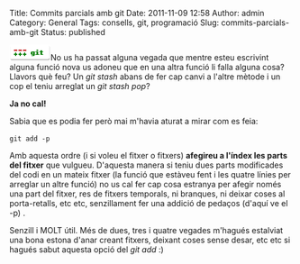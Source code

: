 Title: Commits parcials amb git
Date: 2011-11-09 12:58
Author: admin
Category: General
Tags: consells, git, programació
Slug: commits-parcials-amb-git
Status: published

[<img src="./wp-content/uploads/2009/03/git-logo.png" title="git-logo" class="size-full wp-image-540 alignright" width="73" height="28" />](./wp-content/uploads/2009/03/git-logo.png)No us ha passat alguna vegada que mentre esteu escrivint alguna funció nova us adoneu que en una altra funció li falla alguna cosa? Llavors què feu? Un *git stash* abans de fer cap canvi a l'altre mètode i un cop el teniu arreglat un *git stash pop*?

**Ja no cal!**

Sabia que es podia fer però mai m'havia aturat a mirar com es feia:

    git add -p

Amb aquesta ordre (i si voleu el fitxer o fitxers) **afegireu a l'índex les parts del fitxer** que vulgueu. D'aquesta manera si teniu dues parts modificades del codi en un mateix fitxer (la funció que estàveu fent i les quatre línies per arreglar un altre funció) no us cal fer cap cosa estranya per afegir només una part del fitxer, res de fitxers temporals, ni branques, ni deixar coses al porta-retalls, etc etc, senzillament fer una addició de pedaços (d'aquí ve el -p) .

Senzill i MOLT útil. Més de dues, tres i quatre vegades m'hagués estalviat una bona estona d'anar creant fitxers, deixant coses sense desar, etc etc si hagués sabut aquesta opció del *git add* :)
